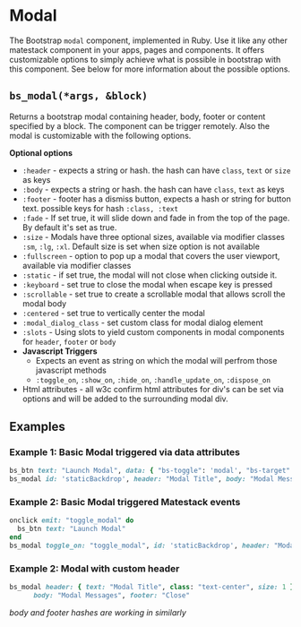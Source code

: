 # Modal

The Bootstrap `modal` component, implemented in Ruby. Use it like any other matestack component in your apps, pages and components. It offers customizable options to simply achieve what is possible in bootstrap with this component. See below for more information about the possible options.

## `bs_modal(*args, &block)`

Returns a bootstrap modal containing header, body, footer or content specified by a block. The component can be trigger remotely. Also the modal is customizable with the following options.

**Optional options**

* `:header` - expects a string or hash. the hash can have `class`, `text` or `size` as keys
* `:body` - expects a string or hash. the hash can have `class`, `text` as keys
* `:footer` - footer has a dismiss button, expects a hash or string for button text. possible keys for hash `:class, :text`
* `:fade` - If set true, it will slide down and fade in from the top of the page. By default it's set as true.
* `:size` - Modals have three optional sizes, available via modifier classes `:sm`, `:lg`, `:xl`. Default size is set when size option is not available
* `:fullscreen` - option to pop up a modal that covers the user viewport, available via modifier classes
* `:static` - if set true, the modal will not close when clicking outside it.
* `:keyboard` - set true to close the modal when escape key is pressed
* `:scrollable` - set true to create a scrollable modal that allows scroll the modal body
* `:centered` - set true to vertically center the modal
* `:modal_dialog_class` - set custom class for modal dialog element
* `:slots` - Using slots to yield custom components in modal components for `header`, `footer` or `body`
* **Javascript Triggers**
  * Expects an event as string on which the modal will perfrom those javascript methods
  * `:toggle_on`, `:show_on`, `:hide_on`, `:handle_update_on`, `:dispose_on`
* Html attributes - all w3c confirm html attributes for div's can be set via options and will be added to the surrounding modal div.

## Examples

### Example 1: Basic Modal triggered via data attributes

```ruby
bs_btn text: "Launch Modal", data: { "bs-toggle": 'modal', "bs-target": '#staticBackdrop' }
bs_modal id: 'staticBackdrop', header: "Modal Title", body: "Modal Messages", footer: "Close", static: true, keyboard: false
```

### Example 2: Basic Modal triggered Matestack events

```ruby
onclick emit: "toggle_modal" do
  bs_btn text: "Launch Modal"
end
bs_modal toggle_on: "toggle_modal", id: 'staticBackdrop', header: "Modal Title", body: "Modal Messages", footer: "Close", static: true, keyboard: false
```

### Example 2: Modal with custom header

```ruby
bs_modal header: { text: "Modal Title", class: "text-center", size: 1 },     
      body: "Modal Messages", footer: "Close"
```

_body and footer hashes are working in similarly_

